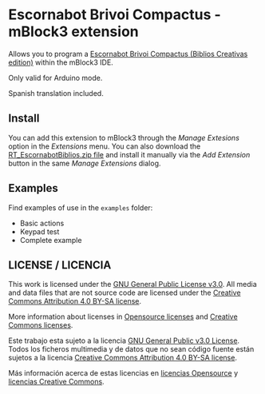 # Escornabot Brivoi Compactus - mBlock3 extension

Allows you to program a [Escornabot Brivoi Compactus (Biblios Creativas edition)](https://escornabot.org) within the mBlock3 IDE.

Only valid for Arduino mode.

Spanish translation included.

## Install
You can add this extension to mBlock3 through the *Manage Extesions* option in the *Extensions* menu. You can also download the [RT_EscornabotBiblios.zip file](RT_EscornabotBiblios.zip) and install it manually via the *Add Extension* button in the same *Manage Extensions* dialog.

## Examples
Find examples of use in the `examples` folder:

* Basic actions
* Keypad test
* Complete example

## LICENSE / LICENCIA

This work is licensed under the [GNU General Public License v3.0](../LICENSE-GPLV30). All media and data files that are not source code are licensed under the [Creative Commons Attribution 4.0 BY-SA license](../LICENSE-CCBYSA40).

More information about licenses in [Opensource licenses](https://opensource.org/licenses/) and [Creative Commons licenses](https://creativecommons.org/licenses/).

Este trabajo esta sujeto a la licencia [GNU General Public v3.0 License](../LICENSE-GPLV30). Todos los ficheros multimedia y de datos que no sean código fuente están sujetos a la licencia [Creative Commons Attribution 4.0 BY-SA license](../LICENSE-CCBYSA40).

Más información acerca de estas licencias en [licencias Opensource](https://opensource.org/licenses/) y [licencias Creative Commons](https://creativecommons.org/licenses/).
